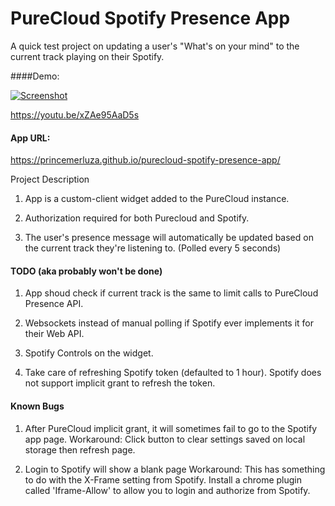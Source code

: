 # PureCloud Spotify Presence App

A quick test project on updating a user's "What's on your mind" to the current track playing on their Spotify.

####Demo:

[![Screenshot](https://i.imgur.com/LL4K0um.png)](http://www.youtube.com/watch?v=xZAe95AaD5s)

https://youtu.be/xZAe95AaD5s

#### App URL:

https://princemerluza.github.io/purecloud-spotify-presence-app/

Project Description

1. App is a custom-client widget added to the PureCloud instance.

2. Authorization required for both Purecloud and Spotify.

2. The user's presence message will automatically be updated based on the current track they're listening to. (Polled every 5 seconds)

#### TODO (aka probably won't be done)

1. App shoud check if current track is the same to limit calls to PureCloud Presence API.

2. Websockets instead of manual polling if Spotify ever implements it for their Web API.

3. Spotify Controls on the widget.

4. Take care of refreshing Spotify token (defaulted to 1 hour). Spotify does not support implicit grant to refresh the token.

#### Known Bugs

1. After PureCloud implicit grant, it will sometimes fail to go to the Spotify app page.
Workaround: Click button to clear settings saved on local storage then refresh page.

2. Login to Spotify will show a blank page
Workaround: This has something to do with the X-Frame setting from Spotify. Install a chrome plugin called 'Iframe-Allow' to allow you to login and authorize from Spotify.
